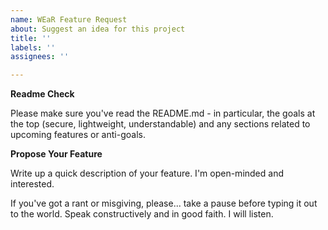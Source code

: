 ```yaml
---
name: WEaR Feature Request
about: Suggest an idea for this project
title: ''
labels: ''
assignees: ''

---
```


**Readme Check**

Please make sure you've read the README.md - in particular, the goals at the top (secure, lightweight, understandable) and any sections related to upcoming features or anti-goals.

**Propose Your Feature**

Write up a quick description of your feature. I'm open-minded and interested.

If you've got a rant or misgiving, please... take a pause before typing it out to the world. Speak constructively and in good faith. I will listen.
